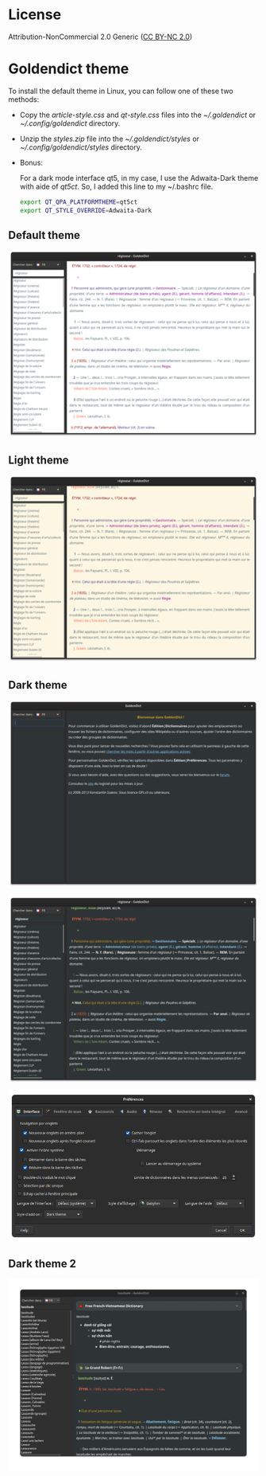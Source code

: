 # License

Attribution-NonCommercial 2.0 Generic ([CC BY-NC 2.0](https://creativecommons.org/licenses/by-nc/2.0/)) 

# Goldendict theme

To install the default theme in Linux, you can follow one of these two methods:

- Copy the *article-style.css* and *qt-style.css* files into the *~/.goldendict* or *~/.config/goldendict* directory.

- Unzip the *styles.zip* file into the *~/.goldendict/styles* or *~/.config/goldendict/styles* directory.

- Bonus:

  For a dark mode interface qt5, in my case, I use the Adwaita-Dark theme with aide of *qt5ct*. So, I added this line to my ~/.bashrc file.

  ```bash
  export QT_QPA_PLATFORMTHEME=qt5ct
  export QT_STYLE_OVERRIDE=Adwaita-Dark
  ```

## Default theme

![](Screenshot/Default.png)

## Light theme

![](Screenshot/Light.png)

## Dark theme

![](Screenshot/Bienvenue.png)

![](Screenshot/Dark.png)

![](Screenshot/Préférences.png)

## Dark theme 2

![](Screenshot/Dark_2.png)


